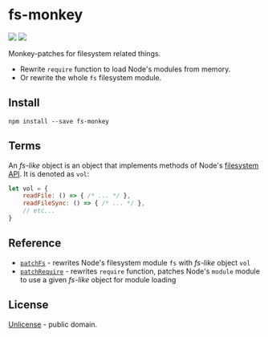 # fs-monkey

[![][npm-img]][npm-url] [![][travis-badge]][travis-url]

Monkey-patches for filesystem related things.

  - Rewrite `require` function to load Node's modules from memory.
  - Or rewrite the whole `fs` filesystem module.

## Install

```shell
npm install --save fs-monkey
```

## Terms

An *fs-like* object is an object that implements methods of Node's
[filesystem API](https://nodejs.org/api/fs.html).
It is denoted as `vol`:

```js
let vol = {
    readFile: () => { /* ... */ },
    readFileSync: () => { /* ... */ },
    // etc...
}
```


## Reference

 - [`patchFs`](./docs/api/patchFs.md) - rewrites Node's filesystem module `fs` with *fs-like* object `vol`
 - [`patchRequire`](./docs/api/patchRequire.md) - rewrites `require` function, patches Node's `module` module to use a given *fs-like* object for module loading


[npm-img]: https://img.shields.io/npm/v/fs-monkey.svg
[npm-url]: https://www.npmjs.com/package/fs-monkey
[travis-url]: https://travis-ci.org/streamich/fs-monkey
[travis-badge]: https://travis-ci.org/streamich/fs-monkey.svg?branch=master


## License

[Unlicense](./LICENSE) - public domain.
